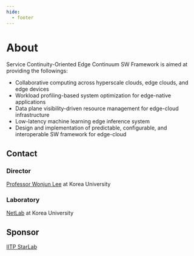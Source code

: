 ```yaml
---
hide:
  - footer
---
```


# About

Service Continuity-Oriented Edge Continuum SW Framework is aimed at providing the followings:

* Collaborative computing across hyperscale clouds, edge clouds, and edge devices
* Workload profiling-based system optimization for edge-native applications
* Data plane visibility-driven resource management for edge-cloud infrastructure
* Low-latency machine learning edge inference system
* Design and implementation of predictable, configurable, and interoperable SW framework for edge-cloud

## Contact

### Director

[Professor Wonjun Lee](https://netlab.korea.ac.kr/wlee/) at Korea University

### Laboratory

[NetLab](https://netlab.korea.ac.kr) at Korea University
## Sponsor

[IITP StarLab](http://www.swstarlab.kr/)